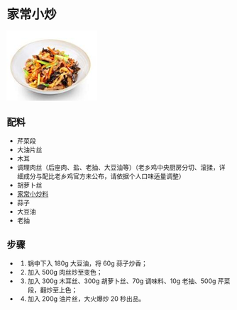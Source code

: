 # 家常小炒

![家常小炒](../images/家常小炒.jpg)

## 配料

- 芹菜段
- 大油片丝
- 木耳
- 调理肉丝（后座肉、盐、老抽、大豆油等）（老乡鸡中央厨房分切、滚揉，详细成分与配比老乡鸡官方未公布，请依据个人口味适量调整）
- 胡萝卜丝
- [家常小炒料](/配料/家常小炒料.md)
- 蒜子
- 大豆油
- 老抽

## 步骤

- 1. 锅中下入 180g 大豆油，将 60g 蒜子炒香；
- 2. 加入 500g 肉丝炒至变色；
- 3. 加入 300g 木耳丝、300g 胡萝卜丝、70g 调味料、10g 老抽、500g 芹菜段，翻炒至上色；
- 4. 加入 200g 油片丝，大火爆炒 20 秒出品。
